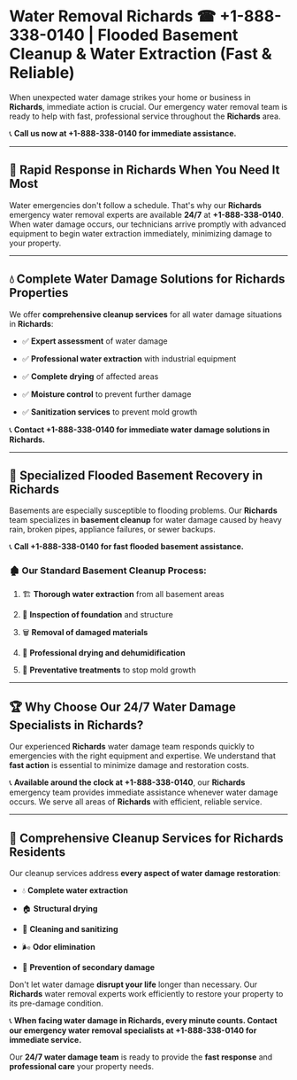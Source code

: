 # Water Removal Richards ☎ +1-888-338-0140 | Flooded Basement Cleanup & Water Extraction (Fast & Reliable)

When unexpected water damage strikes your home or business in **Richards**, immediate action is crucial. Our emergency water removal team is ready to help with fast, professional service throughout the **Richards** area. 

📞 **Call us now at +1-888-338-0140 for immediate assistance.**
---
## 🚀 Rapid Response in Richards When You Need It Most
Water emergencies don't follow a schedule. That's why our **Richards** emergency water removal experts are available **24/7** at **+1-888-338-0140**. When water damage occurs, our technicians arrive promptly with advanced equipment to begin water extraction immediately, minimizing damage to your property.
---
## 💧 Complete Water Damage Solutions for Richards Properties
We offer **comprehensive cleanup services** for all water damage situations in **Richards**:
- ✅ **Expert assessment** of water damage  
- ✅ **Professional water extraction** with industrial equipment  
- ✅ **Complete drying** of affected areas  
- ✅ **Moisture control** to prevent further damage  
- ✅ **Sanitization services** to prevent mold growth  
📞 **Contact +1-888-338-0140 for immediate water damage solutions in Richards.**
---
## 🌊 Specialized Flooded Basement Recovery in Richards
Basements are especially susceptible to flooding problems. Our **Richards** team specializes in **basement cleanup** for water damage caused by heavy rain, broken pipes, appliance failures, or sewer backups. 
📞 **Call +1-888-338-0140 for fast flooded basement assistance.**
### 🏚️ Our Standard Basement Cleanup Process:
1. 🏗️ **Thorough water extraction** from all basement areas  
2. 🔎 **Inspection of foundation** and structure  
3. 🗑️ **Removal of damaged materials**  
4. 💨 **Professional drying and dehumidification**  
5. 🚫 **Preventative treatments** to stop mold growth  
---
## 🏆 Why Choose Our 24/7 Water Damage Specialists in Richards?
Our experienced **Richards** water damage team responds quickly to emergencies with the right equipment and expertise. We understand that **fast action** is essential to minimize damage and restoration costs.
📞 **Available around the clock at +1-888-338-0140**, our **Richards** emergency team provides immediate assistance whenever water damage occurs. We serve all areas of **Richards** with efficient, reliable service.
---
## 🧹 Comprehensive Cleanup Services for Richards Residents
Our cleanup services address **every aspect of water damage restoration**:
- 💧 **Complete water extraction**  
- 🏠 **Structural drying**  
- 🧼 **Cleaning and sanitizing**  
- 🌬️ **Odor elimination**  
- 🚫 **Prevention of secondary damage**  
Don't let water damage **disrupt your life** longer than necessary. Our **Richards** water removal experts work efficiently to restore your property to its pre-damage condition.
📞 **When facing water damage in Richards, every minute counts. Contact our emergency water removal specialists at +1-888-338-0140 for immediate service.**
Our **24/7 water damage team** is ready to provide the **fast response** and **professional care** your property needs.
